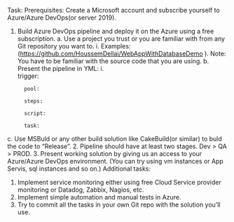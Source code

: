 Task: 
Prerequisites: 
Create a Microsoft account and subscribe yourself to Azure/Azure DevOps(or server 2019).

1.	Build Azure DevOps pipeline and deploy it on the Azure using a free subscription.
a.	Use a project you trust or you are familiar with from any Git repository you want to.
  i.	Examples: (https://github.com/HoussemDellai/WebAppWithDatabaseDemo ). Note: You have to be familiar with the source code that you are using.
  b.	Present the pipeline in YML:
      i.	
          trigger:

          pool:

          steps:

          script:

          task:
  c.	Use MSBuld or any other build solution like CakeBuild(or similar) to buld the code to “Release”.
2.	Pipeline should have at least two stages. Dev > QA > PROD.
3.	Present working solution by giving us an access to your Azure/Azure DevOps environment. (You can try using vm instances or App Servis, sql instances and so on.)
Additional tasks:
1.	Implement service monitoring either using free Cloud Service provider monitoring or Datadog, Zabbix, Nagios, etc.
2.	Implement simple automation and manual tests in Azure.
3.	Try to commit all the tasks in your own Git repo with the solution you’ll use.
